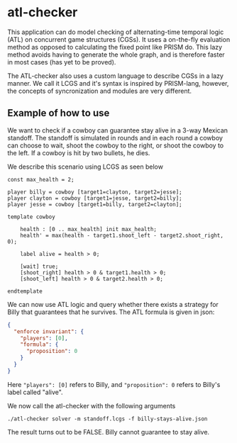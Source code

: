 # atl-checker

This application can do model checking of alternating-time temporal logic (ATL) on concurrent game structures (CGSs).
It uses a on-the-fly evaluation method as opposed to calculating the fixed point like PRISM do.
This lazy method avoids having to generate the whole graph, and is therefore faster in most cases (has yet to be proved).

The ATL-checker also uses a custom language to describe CGSs in a lazy manner. We call it LCGS and
it's syntax is inspired by PRISM-lang, however, the concepts of syncronization and modules are very different.  

## Example of how to use

We want to check if a cowboy can guarantee stay alive in a 3-way Mexican standoff.
The standoff is simulated in rounds and in each round a cowboy can choose to wait, shoot the cowboy to the right, or shoot the cowboy to the left.
If a cowboy is hit by two bullets, he dies.

We describe this scenario using LCGS as seen below

```
const max_health = 2;

player billy = cowboy [target1=clayton, target2=jesse];
player clayton = cowboy [target1=jesse, target2=billy];
player jesse = cowboy [target1=billy, target2=clayton];

template cowboy

    health : [0 .. max_health] init max_health;
    health' = max(health - target1.shoot_left - target2.shoot_right, 0);

    label alive = health > 0;

    [wait] true;
    [shoot_right] health > 0 & target1.health > 0;
    [shoot_left] health > 0 & target2.health > 0;

endtemplate
```

We can now use ATL logic and query whether there exists a strategy for Billy that guarantees that he survives.
The ATL formula is given in json:


```json
{
  "enforce invariant": {
    "players": [0],
    "formula": {
      "proposition": 0
    }
  }
}
```

Here `"players": [0]` refers to Billy, and `"proposition": 0` refers to Billy's label called "alive".

We now call the atl-checker with the following arguments

```
./atl-checker solver -m standoff.lcgs -f billy-stays-alive.json
```

The result turns out to be FALSE. Billy cannot guarantee to stay alive.
